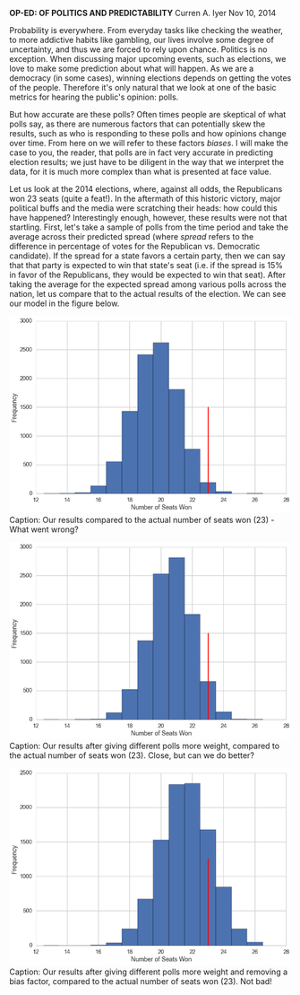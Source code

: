 **OP-ED: OF POLITICS AND PREDICTABILITY**
Curren A. Iyer
Nov 10, 2014

Probability is everywhere.  From everyday tasks like checking the weather, to more addictive habits like gambling, our lives involve some degree of uncertainty, and thus we are forced to rely upon chance.  Politics is no exception.  When discussing major upcoming events, such as elections, we love to make some prediction about what will happen.  As we are a democracy (in some cases), winning elections depends on getting the votes of the people.  Therefore it's only natural that we look at one of the basic metrics for hearing the public's opinion: polls.

But how accurate are these polls?  Often times people are skeptical of what polls say, as there are numerous factors that can potentially skew the results, such as who is responding to these polls and how opinions change over time.  From here on we will refer to these factors *biases*.  I will make the case to you, the reader, that polls are in fact very accurate in predicting election results; we just have to be diligent in the way that we interpret the data, for it is much more complex than what is presented at face value.

Let us look at the 2014 elections, where, against all odds, the Republicans won 23 seats (quite a feat!).  In the aftermath of this historic victory, major political buffs and the media were scratching their heads: how could this have happened?  Interestingly enough, however, these results were not that startling.  First, let's take a sample of polls from the time period and take the average across their predicted spread (where *spread* refers to the difference in percentage of votes for the Republican vs. Democratic candidate).  If the spread for a state favors a certain party, then we can say that that party is expected to win that state's seat (i.e. if the spread is 15% in favor of the Republicans, they would be expected to win that seat).  After taking the average for the expected spread among various polls across the nation, let us compare that to the actual results of the election.  We can see our model in the figure below. 

![image](images/Senate_Seats.png?raw=true)
Caption: Our results compared to the actual number of seats won (23) - What went wrong?

![image](images/Senate_Seats_Weighted.png?raw=true)
Caption: Our results after giving different polls more weight, compared to the actual number of seats won (23).  Close, but can we do better?

![image](images/Senate_Seats_Weighted_Unbiased.png?raw=true)
Caption: Our results after giving different polls more weight and removing a bias factor, compared to the actual number of seats won (23).  Not bad!